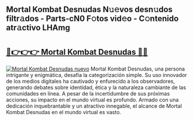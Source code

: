 ## Mortal Kombat Desnudas N𝚞𝚎vos desn𝚞dos filtr𝚊dos - Parts-cN0 F𝚘tos vid𝚎o - C𝚘ntenido atr𝚊ctivo LHAmg

# <h2><a href="http://mb3w8p.tromn.icu/?c=Mortal+Kombat+Desnudas">🔗👉👉👉 Mortal Kombat Desnudas 🔗🔗</a></h2>

[![Mortal Kombat Desnudas nuevo](https://i.imgur.com/pEAQMta.gif)](http://mb3w8p.tromn.icu/?c=Mortal+Kombat+Desnudas)
Mortal Kombat Desnudas, una persona intrigante y enigmática, desafía la categorización simple. Su uso innovador de los medios digitales ha cautivado y enfurecido a los observadores, generando debates sobre identidad, ética y la naturaleza cambiante de las comunidades en línea. A pesar de la incertidumbre de sus próximas acciones, su impacto en el mundo virtual es profundo. Armado con una dedicación inquebrantable y un atractivo innegable, el alcance de Mortal Kombat Desnudas en el mundo virtual es vasto.
